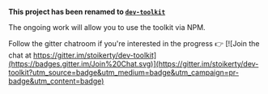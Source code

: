 **This project has been renamed to [`dev-toolkit`](https://github.com/stoikerty/dev-toolkit)**

The ongoing work will allow you to use the toolkit via NPM.

Follow the gitter chatroom if you're interested in the progress :point_right: [![Join the chat at https://gitter.im/stoikerty/dev-toolkit](https://badges.gitter.im/Join%20Chat.svg)](https://gitter.im/stoikerty/dev-toolkit?utm_source=badge&utm_medium=badge&utm_campaign=pr-badge&utm_content=badge)
